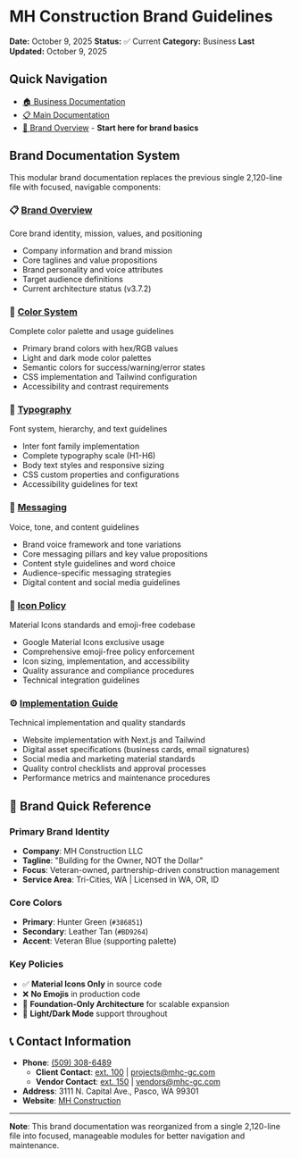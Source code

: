 # MH Construction Brand Guidelines

**Date:** October 9, 2025
**Status:** ✅ Current
**Category:** Business
**Last Updated:** October 9, 2025

## Quick Navigation

- [🏠 Business Documentation](../README.md)
- [📋 Main Documentation](../../README.md)
- [🎯 Brand Overview](./BRAND_OVERVIEW.md) - **Start here for brand basics**

## Brand Documentation System

This modular brand documentation replaces the previous single 2,120-line file with
focused, navigable components:

### 📋 [Brand Overview](./BRAND_OVERVIEW.md)

Core brand identity, mission, values, and positioning

- Company information and brand mission
- Core taglines and value propositions
- Brand personality and voice attributes
- Target audience definitions
- Current architecture status (v3.7.2)

### 🎨 [Color System](./COLOR_SYSTEM.md)

Complete color palette and usage guidelines

- Primary brand colors with hex/RGB values
- Light and dark mode color palettes
- Semantic colors for success/warning/error states
- CSS implementation and Tailwind configuration
- Accessibility and contrast requirements

### 📝 [Typography](./TYPOGRAPHY.md)

Font system, hierarchy, and text guidelines

- Inter font family implementation
- Complete typography scale (H1-H6)
- Body text styles and responsive sizing
- CSS custom properties and configurations
- Accessibility guidelines for text

### 💬 [Messaging](./MESSAGING.md)

Voice, tone, and content guidelines

- Brand voice framework and tone variations
- Core messaging pillars and key value propositions
- Content style guidelines and word choice
- Audience-specific messaging strategies
- Digital content and social media guidelines

### 🔧 [Icon Policy](./ICON_POLICY.md)

Material Icons standards and emoji-free codebase

- Google Material Icons exclusive usage
- Comprehensive emoji-free policy enforcement
- Icon sizing, implementation, and accessibility
- Quality assurance and compliance procedures
- Technical integration guidelines

### ⚙️ [Implementation Guide](./IMPLEMENTATION_GUIDE.md)

Technical implementation and quality standards

- Website implementation with Next.js and Tailwind
- Digital asset specifications (business cards, email signatures)
- Social media and marketing material standards
- Quality control checklists and approval processes
- Performance metrics and maintenance procedures

## 🎨 Brand Quick Reference

### Primary Brand Identity

- **Company**: MH Construction LLC
- **Tagline**: "Building for the Owner, NOT the Dollar"
- **Focus**: Veteran-owned, partnership-driven construction management
- **Service Area**: Tri-Cities, WA | Licensed in WA, OR, ID

### Core Colors

- **Primary**: Hunter Green (`#386851`)
- **Secondary**: Leather Tan (`#BD9264`)
- **Accent**: Veteran Blue (supporting palette)

### Key Policies

- ✅ **Material Icons Only** in source code
- ❌ **No Emojis** in production code
- 🎨 **Foundation-Only Architecture** for scalable expansion
- 📱 **Light/Dark Mode** support throughout

## 📞 Contact Information

- **Phone**: [(509) 308-6489](tel:+15093086489)
  - **Client Contact**: [ext. 100](tel:+15093086489,100) | [projects@mhc-gc.com](mailto:projects@mhc-gc.com)
  - **Vendor Contact**: [ext. 150](tel:+15093086489,150) | [vendors@mhc-gc.com](mailto:vendors@mhc-gc.com)
- **Address**: 3111 N. Capital Ave., Pasco, WA 99301
- **Website**: [MH Construction](https://mhc-gc.com)

---

**Note**: This brand documentation was reorganized from a single 2,120-line file
into focused, manageable modules for better navigation and maintenance.
